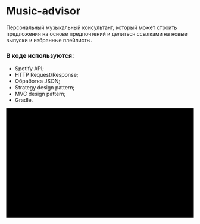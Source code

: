 # Music-advisor

Персональный музыкальный консультант, который может строить предложения на основе предпочтений и делиться ссылками 
на новые выпуски и избранные плейлисты.

### В коде используются:
- Spotify API;
- HTTP Request/Response;
- Обработка JSON;
- Strategy design pattern;
- MVC design pattern;
- Gradle.

![Alt Text](https://github.com/ProsWeb/Music-advisor/blob/master/download.gif)
